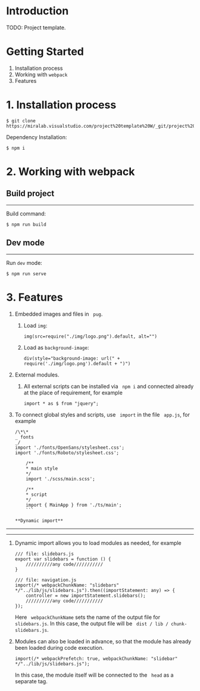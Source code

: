 # Introduction

TODO: Project template.

# Getting Started

1. Installation process
2. Working with `webpack`
3. Features

# 1. Installation process

```
$ git clone https://miralab.visualstudio.com/project%20template%20W/_git/project%20template%20W
```

Dependency Installation:

```
$ npm i
```

# 2. Working with webpack

## **Build project**

---

Build command:

```
$ npm run build
```

## **Dev mode**

---

Run `dev` mode:

```
$ npm run serve
```

# 3. Features

1.  Embedded images and files in ` pug`.
    1.  Load `img`:
        ```
        img(src=require("./img/logo.png").default, alt="")
        ```
    2.  Load as `background-image`:
        ```
        div(style="background-image: url(" + require('./img/logo.png').default + ")")
        ```
2.  External modules.

    1.  All external scripts can be installed via ` npm i` and connected already at the place of requirement, for example
        ```
        import * as $ from "jquery";
        ```

3.  To connect global styles and scripts, use ` import` in the file ` app.js`, for example

    ````
    /\*\*
    _ fonts
    _/
    import './fonts/OpenSans/stylesheet.css';
    import './fonts/Roboto/stylesheet.css';

        /**
        * main style
        */
        import './scss/main.scss';

        /**
        * script
        */
        import { MainApp } from './ts/main';
        ```

    **Dynamic import**
    ````

---

---

1.  Dynamic import allows you to load modules as needed, for example

    ```
    /// file: slidebars.js
    export var slidebars = function () {
        //////////any code///////////
    }

    /// file: navigation.js
    import(/* webpackChunkName: "slidebars" */"../lib/js/slidebars.js").then((importStatement: any) => {
        controller = new importStatement.slidebars();
        //////////any code///////////
    });
    ```

    Here ` webpackChunkName` sets the name of the output file for ` slidebars.js`. In this case, the output file will be ` dist / lib / chunk-slidebars.js`.

2.  Modules can also be loaded in advance, so that the module has already been loaded during code execution.
    ```
    import(/* webpackPrefetch: true, webpackChunkName: "slidebar" */"../lib/js/slidebars.js");
    ```
    In this case, the module itself will be connected to the ` head` as a separate tag.
